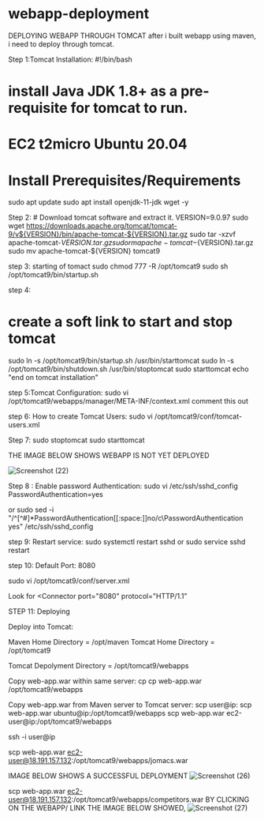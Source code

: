 # webapp-deployment
DEPLOYING WEBAPP THROUGH TOMCAT
after i built webapp using maven, i need to deploy through tomcat.

Step 1:Tomcat Installation:
#!/bin/bash
# install Java JDK 1.8+ as a pre-requisite for tomcat to run.
# EC2 t2micro Ubuntu 20.04
# Install Prerequisites/Requirements
sudo apt update
 sudo apt install openjdk-11-jdk wget -y

Step 2: # Download tomcat software and extract it.
VERSION=9.0.97
sudo wget https://downloads.apache.org/tomcat/tomcat-9/v${VERSION}/bin/apache-tomcat-${VERSION}.tar.gz
sudo tar -xzvf apache-tomcat-${VERSION}.tar.gz
sudo rm apache-tomcat-${VERSION}.tar.gz
sudo mv apache-tomcat-${VERSION} tomcat9

 step 3: starting of tomact
 sudo chmod 777 -R /opt/tomcat9
sudo sh /opt/tomcat9/bin/startup.sh

step 4:
# create a soft link to start and stop tomcat
sudo ln -s /opt/tomcat9/bin/startup.sh /usr/bin/starttomcat
sudo ln -s /opt/tomcat9/bin/shutdown.sh /usr/bin/stoptomcat
sudo starttomcat
echo "end on tomcat installation"

step 5:Tomcat Configuration:
sudo vi /opt/tomcat9/webapps/manager/META-INF/context.xml
comment this out

<!--
   <Valve className="org.apache.catalina.valves.RemoteAddrValve"
         allow="127\.\d+\.\d+\.\d+|::1|0:0:0:0:0:0:0:1" />
-->
step 6:
How to create Tomcat Users:
sudo vi /opt/tomcat9/conf/tomcat-users.xml

 <user username="<admin>" password="<password-to-change>" roles="manager-gui"/>

 <user username="jomacs" password="admin123" roles="manager-gui,admin-gui,manager-script"/>
 <user username="femi" password="admin123" roles="manager-gui"/>

Step 7:
sudo stoptomcat
sudo starttomcat    

THE IMAGE BELOW SHOWS WEBAPP IS NOT YET DEPLOYED

![Screenshot (22)](https://github.com/user-attachments/assets/92bd3563-5b98-4241-b270-f8b1307b300a)


Step 8 : 
 Enable password Authentication:
  sudo vi /etc/ssh/sshd_config
  PasswordAuthentication=yes 

  or 
  sudo sed -i "/^[^#]*PasswordAuthentication[[:space:]]no/c\PasswordAuthentication yes" /etc/ssh/sshd_config

step 9: Restart service:
sudo systemctl restart sshd
or
sudo service sshd restart

step 10: Default Port: 8080 

sudo vi /opt/tomcat9/conf/server.xml

Look for 
  <Connector port="8080" protocol="HTTP/1.1"

STEP 11: Deploying 

Deploy into Tomcat:

Maven Home Directory = /opt/maven
Tomcat Home Directory = /opt/tomcat9

Tomcat Depolyment Directory = /opt/tomcat9/webapps

Copy web-app.war within same server:
cp <path-to-source> <path-to-destination>
cp web-app.war /opt/tomcat9/webapps

Copy web-app.war from Maven server to Tomcat server:
scp <path-to-source> user@ip:<path-to-destination>
scp web-app.war ubuntu@ip:/opt/tomcat9/webapps
scp web-app.war ec2-user@ip:/opt/tomcat9/webapps

ssh -i <path-to-key> user@ip

scp web-app.war ec2-user@18.191.157.132:/opt/tomcat9/webapps/jomacs.war

IMAGE BELOW SHOWS A SUCCESSFUL DEPLOYMENT
![Screenshot (26)](https://github.com/user-attachments/assets/a4420296-9434-4115-b5c8-6eb3f71d38da)


scp web-app.war ec2-user@18.191.157.132:/opt/tomcat9/webapps/competitors.war
BY CLICKING ON THE WEBAPP/ LINK THE IMAGE BELOW SHOWED,
![Screenshot (27)](https://github.com/user-attachments/assets/ac653331-1ddf-499d-bab7-649740fc6e84)





  













